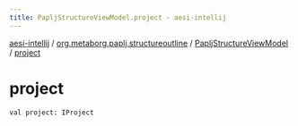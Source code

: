 ```yaml
---
title: PapljStructureViewModel.project - aesi-intellij
---
```


[aesi-intellij](../../index.html) / [org.metaborg.paplj.structureoutline](../index.html) / [PapljStructureViewModel](index.html) / [project](.)

# project

`val project: IProject`